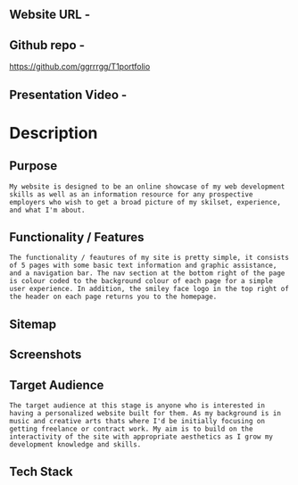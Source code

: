 ## Website URL - 

## Github repo - 

https://github.com/ggrrrgg/T1portfolio

## Presentation Video - 


# Description

## Purpose

    My website is designed to be an online showcase of my web development skills as well as an information resource for any prospective employers who wish to get a broad picture of my skilset, experience, and what I'm about.

## Functionality / Features

    The functionality / feautures of my site is pretty simple, it consists of 5 pages with some basic text information and graphic assistance, and a navigation bar. The nav section at the bottom right of the page is colour coded to the background colour of each page for a simple user experience. In addition, the smiley face logo in the top right of the header on each page returns you to the homepage.

## Sitemap

## Screenshots

## Target Audience

    The target audience at this stage is anyone who is interested in having a personalized website built for them. As my background is in music and creative arts thats where I'd be initially focusing on getting freelance or contract work. My aim is to build on the interactivity of the site with appropriate aesthetics as I grow my development knowledge and skills. 

## Tech Stack


